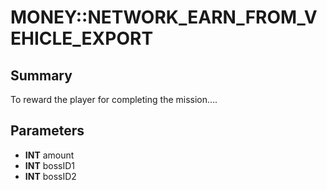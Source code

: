 # MONEY::NETWORK_EARN_FROM_VEHICLE_EXPORT

## Summary
To reward the player for completing the mission....

## Parameters
* **INT** amount
* **INT** bossID1
* **INT** bossID2